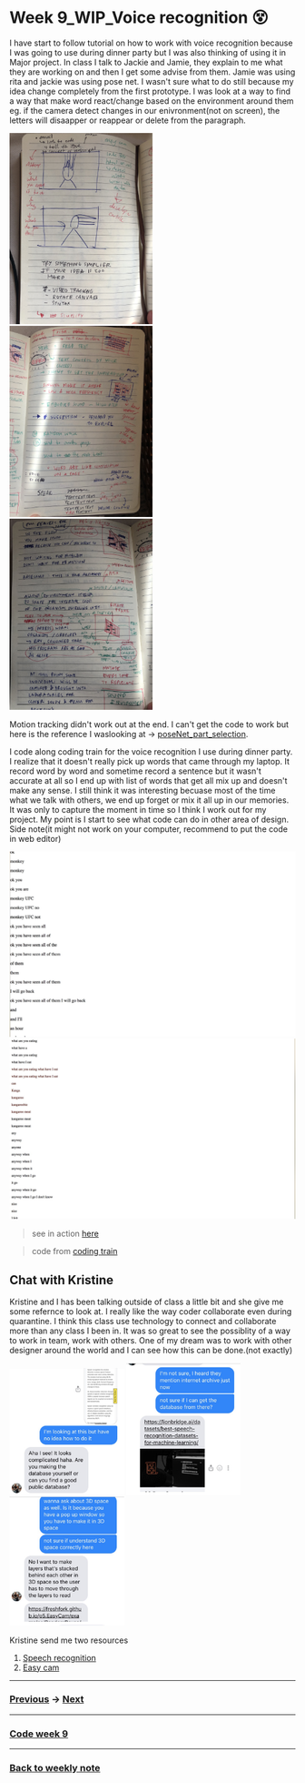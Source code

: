 # Week 9_WIP_Voice recognition :dizzy_face:
I have start to follow tutorial on how to work with voice recognition because I was going to use during dinner party but I was also thinking of using it in Major project. In class I talk to Jackie and Jamie, they explain to me what they are working on and then I get some advise from them. Jamie was using rita and jackie was using pose net. I wasn't sure what to do still because my idea change completely from the first prototype. I was look at a way to find a way that make word react/change based on the environment around them eg. if the camera detect changes in our enivronment(not on screen), the letters will disaapper or reappear or delete from the paragraph. 

<img src="Class1.JPG" width="50%">

<img src="Class2.JPG" width="50%">

<img src="Class3.JPG" width="50%">

Motion tracking didn't work out at the end. I can't get the code to work but here is the reference I waslooking at -> [poseNet_part_selection](https://editor.p5js.org/ml5/sketches/FkBtHfKP0i). 

I code along coding train for the voice recognition I use during dinner party. I realize that it doesn't really pick up words that came through my laptop. It record word by word and sometime record a sentence but it wasn't accurate at all so I end up with list of words that get all mix up and doesn't make any sense. I still think it was interesting becuase most of the time what we talk with others, we end up forget or mix it all up in our memories. It was only to capture the moment in time so I think I work out for my project. My point is I start to see what code can do in other area of design. Side note(it might not work on your computer, recommend to put the code in web editor) 

<img src="Dinner1.JPG" width="100%">

<img src="Dinner2.JPG" width="100%">

> see in action [here](https://napasornc.github.io/c0dew0rd/processing/week09/DinerParty/)

> code from [coding train](https://youtu.be/q_bXBcmfTJM)

## Chat with Kristine

Kristine and I has been talking outside of class a little bit and she give me some refernce to look at. I really like the way coder collaborate even during quarantine. I think this class use technology to connect and collaborate more than any class I been in. It was so great to see the possiblity of a way to work in team, work with others. One of my dream was to work with other designer around the world and I can see how this can be done.(not exactly)

<img src="Kristine1.JPG" width="40%">

<img src="Kristine2.JPG" width="40%">

<img src="Kristine3.JPG" width="40%">


Kristine send me two resources
1. [Speech recognition](https://lionbridge.ai/datasets/best-speech-recognition-datasets-for-machine-learning/)
2. [Easy cam](https://freshfork.github.io/p5.EasyCam/examples/RandomBoxes/)

-------------------------------------------------
### [Previous](https://github.com/napasornc/c0dew0rd/tree/master/week%2008) -> [Next](https://github.com/napasornc/c0dew0rd/tree/master/week%2010) 
-------------------------------------------------
### [Code week 9](https://github.com/napasornc/c0dew0rd/tree/master/processing/week%2009) 
--------------------------------------------------
### [Back to weekly note](https://napasornc.github.io/c0dew0rd/)

